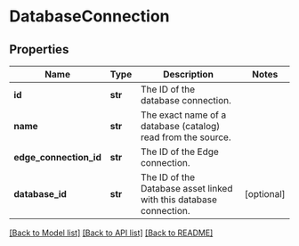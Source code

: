 # DatabaseConnection

## Properties
Name | Type | Description | Notes
------------ | ------------- | ------------- | -------------
**id** | **str** | The ID of the database connection. | 
**name** | **str** | The exact name of a database (catalog) read from the source. | 
**edge_connection_id** | **str** | The ID of the Edge connection. | 
**database_id** | **str** | The ID of the Database asset linked with this database connection. | [optional] 

[[Back to Model list]](../README.md#documentation-for-models) [[Back to API list]](../README.md#documentation-for-api-endpoints) [[Back to README]](../README.md)

